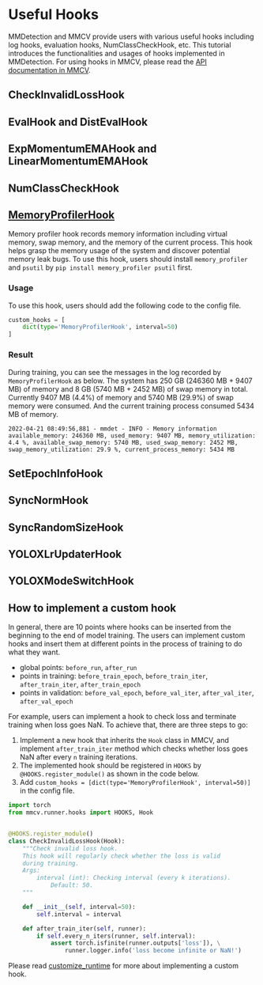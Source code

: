 # Useful Hooks

MMDetection and MMCV provide users with various useful hooks including log hooks, evaluation hooks, NumClassCheckHook, etc. This tutorial introduces the functionalities and usages of hooks implemented in MMDetection. For using hooks in MMCV, please read the [API documentation in MMCV](https://github.com/open-mmlab/mmcv/blob/master/docs/en/understand_mmcv/runner.md).

## CheckInvalidLossHook

## EvalHook and DistEvalHook

## ExpMomentumEMAHook and LinearMomentumEMAHook

## NumClassCheckHook

## [MemoryProfilerHook](https://github.com/open-mmlab/mmdetection/blob/master/mmdet/core/hook/memory_profiler_hook.py)

Memory profiler hook records memory information including virtual memory, swap memory, and the memory of the current process. This hook helps grasp the memory usage of the system and discover potential memory leak bugs. To use this hook, users should install `memory_profiler` and `psutil` by `pip install memory_profiler psutil` first.

### Usage

To use this hook, users should add the following code to the config file.

```python
custom_hooks = [
    dict(type='MemoryProfilerHook', interval=50)
]
```

### Result

During training, you can see the messages in the log recorded by `MemoryProfilerHook` as below. The system has 250 GB (246360 MB + 9407 MB) of memory and 8 GB (5740 MB + 2452 MB) of swap memory in total. Currently 9407 MB (4.4%) of memory and 5740 MB (29.9%) of swap memory were consumed. And the current training process consumed 5434 MB of memory.

```text
2022-04-21 08:49:56,881 - mmdet - INFO - Memory information available_memory: 246360 MB, used_memory: 9407 MB, memory_utilization: 4.4 %, available_swap_memory: 5740 MB, used_swap_memory: 2452 MB, swap_memory_utilization: 29.9 %, current_process_memory: 5434 MB
```

## SetEpochInfoHook

## SyncNormHook

## SyncRandomSizeHook

## YOLOXLrUpdaterHook

## YOLOXModeSwitchHook

## How to implement a custom hook

In general, there are 10 points where hooks can be inserted from the beginning to the end of model training. The users can implement custom hooks and insert them at different points in the process of training to do what they want.

- global points: `before_run`, `after_run`
- points in training: `before_train_epoch`, `before_train_iter`, `after_train_iter`, `after_train_epoch`
- points in validation: `before_val_epoch`, `before_val_iter`, `after_val_iter`, `after_val_epoch`

For example, users can implement a hook to check loss and terminate training when loss goes NaN. To achieve that, there are three steps to go:

1. Implement a new hook that inherits the `Hook` class in MMCV, and implement `after_train_iter` method which checks whether loss goes NaN after every `n` training iterations.
2. The implemented hook should be registered in `HOOKS` by `@HOOKS.register_module()` as shown in the code below.
3. Add `custom_hooks = [dict(type='MemoryProfilerHook', interval=50)]` in the config file.

```python
import torch
from mmcv.runner.hooks import HOOKS, Hook


@HOOKS.register_module()
class CheckInvalidLossHook(Hook):
    """Check invalid loss hook.
    This hook will regularly check whether the loss is valid
    during training.
    Args:
        interval (int): Checking interval (every k iterations).
            Default: 50.
    """

    def __init__(self, interval=50):
        self.interval = interval

    def after_train_iter(self, runner):
        if self.every_n_iters(runner, self.interval):
            assert torch.isfinite(runner.outputs['loss']), \
                runner.logger.info('loss become infinite or NaN!')
```

Please read [customize_runtime](https://mmdetection.readthedocs.io/en/latest/tutorials/customize_runtime.html#customize-self-implemented-hooks) for more about implementing a custom hook.
